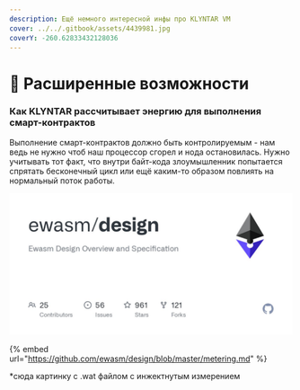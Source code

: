 ```yaml
---
description: Ещё немного интересной инфы про KLYNTAR VM
cover: ../../.gitbook/assets/4439981.jpg
coverY: -260.62833432128036
---
```


# 💪 Расширенные возможности

### Как KLYNTAR рассчитывает энергию для выполнения смарт-контрактов

Выполнение смарт-контрактов должно быть контролируемым - нам ведь не нужно чтоб наш процессор сгорел и нода остановилась. Нужно учитывать тот факт, что внутри байт-кода злоумышленник попытается спрятать бесконечный цикл или ещё каким-то образом повлиять на нормальный поток работы.



![](<../../.gitbook/assets/image (52).png>)

{% embed url="https://github.com/ewasm/design/blob/master/metering.md" %}

\*сюда картинку с .wat файлом с инжектнутым измерением

